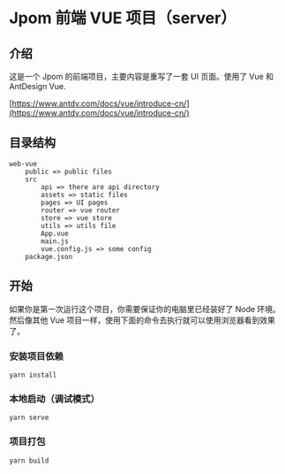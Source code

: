 # Jpom 前端 VUE 项目（server）

## 介绍

这是一个 Jpom 的前端项目，主要内容是重写了一套 UI 页面。使用了 Vue 和 AntDesign Vue.

[https://www.antdv.com/docs/vue/introduce-cn/](https://www.antdv.com/docs/vue/introduce-cn/)

## 目录结构

```
web-vue
    public => public files
    src
        api => there are api directory
        assets => static files
        pages => UI pages
        router => vue router
        store => vue store
        utils => utils file
        App.vue
        main.js
        vue.config.js => some config
    package.json
```


## 开始

如果你是第一次运行这个项目，你需要保证你的电脑里已经装好了 Node 环境。然后像其他 Vue 项目一样，使用下面的命令去执行就可以使用浏览器看到效果了。


### 安装项目依赖
```
yarn install
```

### 本地启动（调试模式）
```
yarn serve
```

### 项目打包
```
yarn build
```
